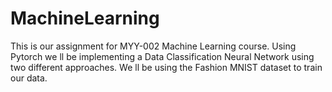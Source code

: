 # MachineLearning
This is our assignment for MYY-002 Machine Learning course. Using Pytorch we ll be implementing a Data Classification Neural Network using two different approaches. We ll be using the Fashion MNIST dataset to train our data.

